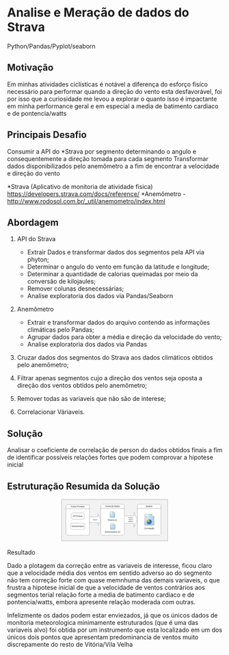 # Analise e Meração de dados do Strava
Python/Pandas/Pyplot/seaborn

## Motivação
Em minhas atividades ciclisticas é notável a diferença do esforço fisíco necessário para performar quando a direção do vento esta desfavorável, foi por isso que a curiosidade me levou a explorar o quanto isso é impactante em minha performance geral e em especial a media de batimento cardiaco e de pontencia/watts

## Principais Desafio
Consumir a API do *Strava por segmento determinando o angulo e consequentemente a direção tomada para cada segmento 
Transformar dados disponibilizados pelo anemômetro a a fim de encontrar a velocidade e direção do vento

*Strava (Aplicativo de monitoria de atividade fisica) https://developers.strava.com/docs/reference/
*Anemômetro - http://www.rodosol.com.br/_util/anemometro/index.html

## Abordagem
1. API do Strava
    - Extrair Dados e transformar dados dos segmentos pela API via phyton;
    - Determinar o angulo do vento em função da latitude e longitude;
    - Determinar a quantidade de calorias queimadas por meio da conversão de kilojaules;
    - Remover colunas desnecessárias;
    - Analise exploratoria dos dados via Pandas/Seaborn

2. Anemômetro
    - Extrair e transformar dados do arquivo contendo as informações climáticas pelo Pandas;
    - Agrupar dados para obter a média e direção da velocidade do vento;
    - Analise exploratoria dos dados via Pandas
  
3. Cruzar dados dos segmentos do Strava aos dados climáticos obtidos pelo anemômetro;
4. Filtrar apenas segmentos cujo a direção dos ventos seja oposta a direção dos ventos obtidos pelo anemômetro;
6. Remover todas as variaveis que não são de interese;
5. Correlacionar Váriaveis.
  
## Solução

Analisar o coeficiente de correlação de person do dados obtidos finais a fim de identificar possíveis relações fortes que podem comprovar a hipotese inicial

## Estruturação Resumida da Solução

<p align="center">
	<img src="estrutura-da-solucao-Strava.PNG" height="50%" width="50%">
</p


## Resultado

Dado a plotagem da correção entre as variaveis de interesse, ficou claro que a velocidade média dos ventos em sentido adverso ao do segmento não tem correção forte com quase memnhuma das demais variaveis, o que frustra a hipotese inicial de que a velocidade de ventos contrários aos segmentos terial relação forte a media de batimento cardiaco e de pontencia/watts, embora apresente relação moderada com outras.

Infelizmente os dados podem estar enviezados, já que os únicos dados de monitoria meteorologica minimamente estruturados (que é uma das variaveis alvo) foi obtida por um instrumento que esta localizado em um dos únicos dois pontos que apresentam predominancia de ventos muito discrepamente do resto de Vitória/Vila Velha

